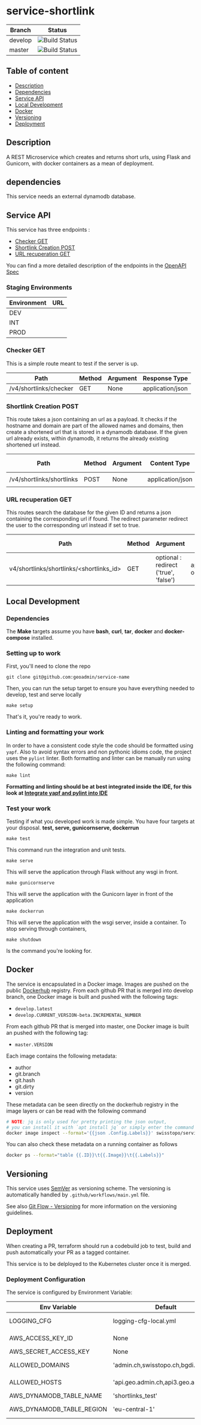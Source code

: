 # service-shortlink

| Branch | Status |
|--------|-----------|
| develop | ![Build Status](https://codebuild.eu-central-1.amazonaws.com/badges?uuid=eyJlbmNyeXB0ZWREYXRhIjoiTzlSRlU5eUZIdlQzb2JDTE9FTXdkNmk0L0d5K0pWMjZLbE00NmtWTjdxS1FFdFpsbVM1QWNqRTgrOGNmNUhib0tjZXRSMUtndTE0dmZ5RDY2blB1K0tNPSIsIml2UGFyYW1ldGVyU3BlYyI6InNUUXlKaU9YUkE1Z0tQci8iLCJtYXRlcmlhbFNldFNlcmlhbCI6MX0%3D&branch=develop) |
| master | ![Build Status](https://codebuild.eu-central-1.amazonaws.com/badges?uuid=eyJlbmNyeXB0ZWREYXRhIjoiTzlSRlU5eUZIdlQzb2JDTE9FTXdkNmk0L0d5K0pWMjZLbE00NmtWTjdxS1FFdFpsbVM1QWNqRTgrOGNmNUhib0tjZXRSMUtndTE0dmZ5RDY2blB1K0tNPSIsIml2UGFyYW1ldGVyU3BlYyI6InNUUXlKaU9YUkE1Z0tQci8iLCJtYXRlcmlhbFNldFNlcmlhbCI6MX0%3D&branch=master) |

## Table of content

- [Description](#description)
- [Dependencies](#dependencies)
- [Service API](#service-api)
- [Local Development](#local-development)
- [Docker](#docker)
- [Versioning](#versioning)
- [Deployment](#deployment)

## Description

A REST Microservice which creates and returns short urls, using Flask and Gunicorn, with docker containers as a mean of deployment.

## dependencies

This service needs an external dynamodb database.

## Service API

This service has three endpoints : 

- [Checker GET](#checker-get)
- [Shortlink Creation POST](#shortlinks-creation)
- [URL recuperation GET](#url-get)

You can find a more detailed description of the endpoints in the [OpenAPI Spec](openapi.yaml)

### Staging Environments

|Environment | URL |
|------------|-----|
|DEV         |[]()|
|INT         |[]()|
|PROD        |[]()|

### Checker GET

This is a simple route meant to test if the server is up.

| Path | Method | Argument | Response Type |
|------|--------|----------|---------------|
|/v4/shortlinks/checker|GET| None | application/json|


### Shortlink Creation POST

This route takes a json containing an url as a payload. It checks if the hostname and domain are part of the allowed names and domains, 
then create a shortened url that is stored in a dynamodb database. If the given url already exists, within dynamodb, it returns 
the already existing shortened url instead.


| Path | Method | Argument | Content Type | Content | Response Type |
|------|--------|----------|--------------|---------|---------------|
|/v4/shortlinks/shortlinks|POST| None | application/json| `{"url": "https://map.geo.admin.ch}` | application/json |

### URL recuperation GET

This routes search the database for the given ID and returns a json containing the corresponding url if found.
The redirect parameter redirect the user to the corresponding url instead if set to true.

| Path | Method | Argument | Response Type |
|------|--------|----------|---------------|
|v4/shortlinks/shortlinks/<shortlinks_id>|GET| optional : redirect ('true', 'false')| application/json or redirection |

## Local Development

### Dependencies

The **Make** targets assume you have **bash**, **curl**, **tar**, **docker** and **docker-compose** installed.

### Setting up to work

First, you'll need to clone the repo

    git clone git@github.com:geoadmin/service-name

Then, you can run the setup target to ensure you have everything needed to develop, test and serve locally

    make setup

That's it, you're ready to work.

### Linting and formatting your work

In order to have a consistent code style the code should be formatted using `yapf`. Also to avoid syntax errors and non
pythonic idioms code, the project uses the `pylint` linter. Both formatting and linter can be manually run using the
following command:

    make lint

**Formatting and linting should be at best integrated inside the IDE, for this look at
[Integrate yapf and pylint into IDE](https://github.com/geoadmin/doc-guidelines/blob/master/PYTHON.md#yapf-and-pylint-ide-integration)**

### Test your work

Testing if what you developed work is made simple. You have four targets at your disposal. **test, serve, gunicornserve, dockerrun**

    make test

This command run the integration and unit tests.

    make serve

This will serve the application through Flask without any wsgi in front.

    make gunicornserve

This will serve the application with the Gunicorn layer in front of the application

    make dockerrun

This will serve the application with the wsgi server, inside a container.
To stop serving through containers,

    make shutdown

Is the command you're looking for.

## Docker

The service is encapsulated in a Docker image. Images are pushed on the public [Dockerhub](https://hub.docker.com/r/swisstopo/service-qrcode/tags) registry. From each github PR that is merged into develop branch, one Docker image is built and pushed with the following tags:

- `develop.latest`
- `develop.CURRENT_VERSION-beta.INCREMENTAL_NUMBER`

From each github PR that is merged into master, one Docker image is built an pushed with the following tag:

- `master.VERSION`

Each image contains the following metadata:

- author
- git.branch
- git.hash
- git.dirty
- version

These metadata can be seen directly on the dockerhub registry in the image layers or can be read with the following command

```bash
# NOTE: jq is only used for pretty printing the json output,
# you can install it with `apt install jq` or simply enter the command without it
docker image inspect --format='{{json .Config.Labels}}' swisstopo/service-shortlink:develop.latest | jq
```

You can also check these metadata on a running container as follows

```bash
docker ps --format="table {{.ID}}\t{{.Image}}\t{{.Labels}}"
```

## Versioning

This service uses [SemVer](https://semver.org/) as versioning scheme. The versioning is automatically handled by `.github/workflows/main.yml` file.

See also [Git Flow - Versioning](https://github.com/geoadmin/doc-guidelines/blob/master/GIT_FLOW.md#versioning) for more information on the versioning guidelines.

## Deployment

When creating a PR, terraform should run a codebuild job to test, build and push automatically your PR as a tagged container.

This service is to be delployed to the Kubernetes cluster once it is merged.

### Deployment Configuration

The service is configured by Environment Variable:

| Env Variable | Default               | Description                        |
|--------------|-----------------------|------------------------------------|
| LOGGING_CFG  | logging-cfg-local.yml | Logging configuration file to use. |
| AWS_ACCESS_KEY_ID | None | Necessary credential to access dynamodb        |
| AWS_SECRET_ACCESS_KEY | None | AWS_SECRET_ACCESS_KEY                      | |
| ALLOWED_DOMAINS | 'admin.ch,swisstopo.ch,bgdi.ch' | A comma separated list of allowed domains names |
| ALLOWED_HOSTS | 'api.geo.admin.ch,api3.geo.admin.ch' | a comma separated list of allowed hostnames |
| AWS_DYNAMODB_TABLE_NAME | 'shortlinks_test' | The dynamodb table name |
| AWS_DYNAMODB_TABLE_REGION | 'eu-central-1' | The AWS region in which the table is hosted. |